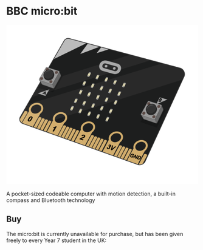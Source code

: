 # BBC micro:bit

![BBC micro:bit](micro-bit.png)

A pocket-sized codeable computer with motion detection, a built-in compass and Bluetooth technology

## Buy

The micro:bit is currently unavailable for purchase, but has been given freely to every Year 7 student in the UK:


